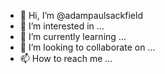 - 👋 Hi, I’m @adampaulsackfield
- 👀 I’m interested in ...
- 🌱 I’m currently learning ...
- 💞️ I’m looking to collaborate on ...
- 📫 How to reach me ...

<!---
adampaulsackfield/adampaulsackfield is a ✨ special ✨ repository because its `README.md` (this file) appears on your GitHub profile.
You can click the Preview link to take a look at your changes.
--->
